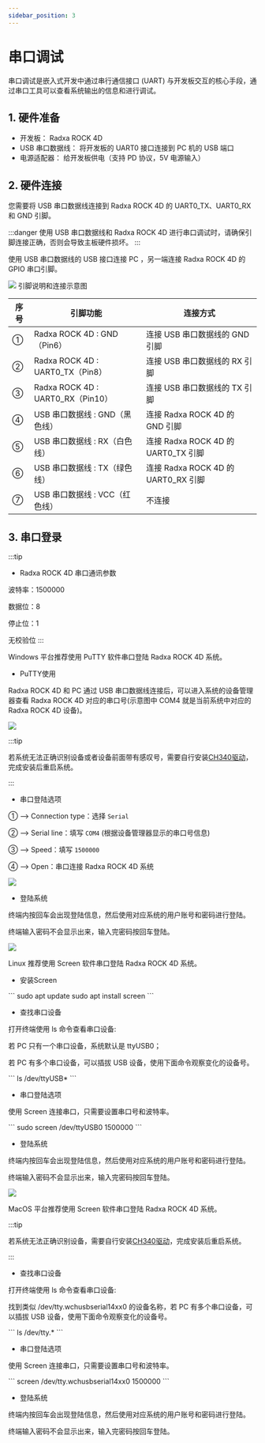 ```yaml
---
sidebar_position: 3
---
```


# 串口调试

串口调试是嵌入式开发中通过串行通信接口 (UART) 与开发板交互的核心手段，通过串口工具可以查看系统输出的信息和进行调试。

## 1. 硬件准备

- 开发板： Radxa ROCK 4D
- USB 串口数据线： 将开发板的 UART0 接口连接到 PC 机的 USB 端口
- 电源适配器： 给开发板供电（支持 PD 协议，5V 电源输入）

## 2. 硬件连接

您需要将 USB 串口数据线连接到 Radxa ROCK 4D 的 UART0_TX、UART0_RX 和 GND 引脚。

:::danger
使用 USB 串口数据线和 Radxa ROCK 4D 进行串口调试时，请确保引脚连接正确，否则会导致主板硬件损坏。
:::

使用 USB 串口数据线的 USB 接口连接 PC ，另一端连接 Radxa ROCK 4D 的 GPIO 串口引脚。

<div style={{textAlign: 'center'}}>
  <img src="/img/rock4/4d/serial-connect.webp" style={{width: '80%', maxWidth: '1200px'}} />
  引脚说明和连接示意图
</div>

| 序号 | 引脚功能                          | 连接方式                            |
| ---- | --------------------------------- | ----------------------------------- |
| ①    | Radxa ROCK 4D : GND（Pin6）       | 连接 USB 串口数据线的 GND 引脚      |
| ②    | Radxa ROCK 4D : UART0_TX（Pin8）  | 连接 USB 串口数据线的 RX 引脚       |
| ③    | Radxa ROCK 4D : UART0_RX（Pin10） | 连接 USB 串口数据线的 TX 引脚       |
| ④    | USB 串口数据线 : GND（黑色线）    | 连接 Radxa ROCK 4D 的 GND 引脚      |
| ⑤    | USB 串口数据线 : RX（白色线）     | 连接 Radxa ROCK 4D 的 UART0_TX 引脚 |
| ⑥    | USB 串口数据线 : TX（绿色线）     | 连接 Radxa ROCK 4D 的 UART0_RX 引脚 |
| ⑦    | USB 串口数据线 : VCC（红色线）    | 不连接                              |

## 3. 串口登录

:::tip

- Radxa ROCK 4D 串口通讯参数

波特率：1500000

数据位：8

停止位：1

无校验位
:::

<Tabs queryString="e24c-system-login">

<TabItem value="Windows">

Windows 平台推荐使用 PuTTY 软件串口登陆 Radxa ROCK 4D 系统。

- PuTTY使用

Radxa ROCK 4D 和 PC 通过 USB 串口数据线连接后，可以进入系统的设备管理器查看 Radxa ROCK 4D 对应的串口号(示意图中 COM4 就是当前系统中对应的 Radxa ROCK 4D 设备)。

<div style={{textAlign: 'center'}}>
  <img src="/img/rock4/4d/serial-01.webp" style={{width: '80%', maxWidth: '1200px'}} />
</div>

:::tip

若系统无法正确识别设备或者设备前面带有感叹号，需要自行安装[CH340驱动](https://www.wch.cn/downloads/CH341SER_EXE.html)，完成安装后重启系统。

:::

- 串口登陆选项

① --> Connection type：选择 `Serial`

② --> Serial line：填写 `COM4` (根据设备管理器显示的串口号信息)

③ --> Speed：填写 `1500000`

④ --> Open：串口连接 Radxa ROCK 4D 系统

<div style={{textAlign: 'center'}}>
  <img src="/img/rock4/4d/serial-02.webp" style={{width: '80%', maxWidth: '1200px'}} />
</div>

- 登陆系统

终端内按回车会出现登陆信息，然后使用对应系统的用户账号和密码进行登陆。

终端输入密码不会显示出来，输入完密码按回车登陆。

<div style={{textAlign: 'center'}}>
  <img src="/img/rock4/4d/serial-03.webp" style={{width: '100%', maxWidth: '1200px'}} />
</div>

</TabItem>

<TabItem value="Linux">

Linux 推荐使用 Screen 软件串口登陆 Radxa ROCK 4D 系统。

- 安装Screen

<NewCodeBlock tip="Linux-host$" type="host">
```
sudo apt update
sudo apt install screen
```
</NewCodeBlock>

- 查找串口设备

打开终端使用 ls 命令查看串口设备:

若 PC 只有一个串口设备，系统默认是 ttyUSB0；

若 PC 有多个串口设备，可以插拔 USB 设备，使用下面命令观察变化的设备号。

<NewCodeBlock tip="Linux-host$" type="host">
```
ls /dev/ttyUSB*
```
</NewCodeBlock>

- 串口登陆选项

使用 Screen 连接串口，只需要设置串口号和波特率。

<NewCodeBlock tip="Linux-host$" type="host">
```
sudo screen /dev/ttyUSB0 1500000
```
</NewCodeBlock>

- 登陆系统

终端内按回车会出现登陆信息，然后使用对应系统的用户账号和密码进行登陆。

终端输入密码不会显示出来，输入完密码按回车登陆。

<div style={{textAlign: 'center'}}>
  <img src="/img/rock4/4d/uart-debug-01.webp" style={{width: '100%', maxWidth: '1200px'}} />
</div>

</TabItem>

<TabItem value="macOS">

MacOS 平台推荐使用 Screen 软件串口登陆 Radxa ROCK 4D 系统。

:::tip

若系统无法正确识别设备，需要自行安装[CH340驱动](https://www.wch.cn/downloads/CH341SER_MAC_ZIP.html)，完成安装后重启系统。

:::

- 查找串口设备

打开终端使用 ls 命令查看串口设备:

找到类似 /dev/tty.wchusbserial14xx0 的设备名称，若 PC 有多个串口设备，可以插拔 USB 设备，使用下面命令观察变化的设备号。

<NewCodeBlock tip="macOS-host$" type="host">
```
ls /dev/tty.*
```
</NewCodeBlock>

- 串口登陆选项

使用 Screen 连接串口，只需要设置串口号和波特率。

<NewCodeBlock tip="macOS-host$" type="host">
```
screen /dev/tty.wchusbserial14xx0 1500000
```
</NewCodeBlock>

- 登陆系统

终端内按回车会出现登陆信息，然后使用对应系统的用户账号和密码进行登陆。

终端输入密码不会显示出来，输入完密码按回车登陆。

</TabItem>

</Tabs>
